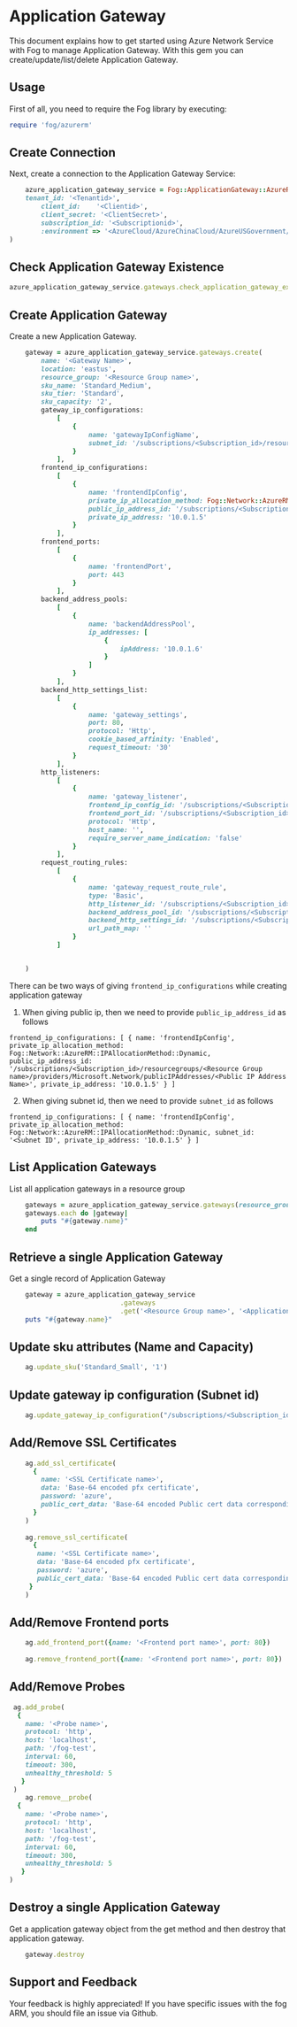 # Application Gateway

This document explains how to get started using Azure Network Service with Fog to manage Application Gateway. With this gem you can create/update/list/delete Application Gateway.

## Usage

First of all, you need to require the Fog library by executing:

```ruby
require 'fog/azurerm'
```
## Create Connection

Next, create a connection to the Application Gateway Service:

```ruby
    azure_application_gateway_service = Fog::ApplicationGateway::AzureRM.new(
    tenant_id: '<Tenantid>',                                                              # Tenant id of Azure Active Directory Application
        client_id:    '<Clientid>',                                                       # Client id of Azure Active Directory Application
        client_secret: '<ClientSecret>',                                                  # Client Secret of Azure Active Directory Application
        subscription_id: '<Subscriptionid>',                                              # Subscription id of an Azure Account
        :environment => '<AzureCloud/AzureChinaCloud/AzureUSGovernment/AzureGermanCloud>' # Azure cloud environment. Default is AzureCloud.
)
```

## Check Application Gateway Existence

```ruby
azure_application_gateway_service.gateways.check_application_gateway_exists(<Resource Group name>, <Gateway Name>)
```

## Create Application Gateway

Create a new Application Gateway.

```ruby
    gateway = azure_application_gateway_service.gateways.create(
        name: '<Gateway Name>',
        location: 'eastus',
        resource_group: '<Resource Group name>',
        sku_name: 'Standard_Medium',
        sku_tier: 'Standard',
        sku_capacity: '2',
        gateway_ip_configurations:
            [
                {
                    name: 'gatewayIpConfigName',
                    subnet_id: '/subscriptions/<Subscription_id>/resourcegroups/<Resource Group name>/providers/Microsoft.Network/virtualNetworks/<Virtual Network Name>/subnets/<Subnet Name>'
                }
            ],
        frontend_ip_configurations:
            [
                {
                    name: 'frontendIpConfig',
                    private_ip_allocation_method: Fog::Network::AzureRM::IPAllocationMethod::Dynamic,
                    public_ip_address_id: '/subscriptions/<Subscription_id>/resourcegroups/<Resource Group name>/providers/Microsoft.Network/publicIPAddresses/<Public IP Address Name>',
                    private_ip_address: '10.0.1.5'
                }
            ],
        frontend_ports:
            [
                {
                    name: 'frontendPort',
                    port: 443
                }
            ],
        backend_address_pools:
            [
                {
                    name: 'backendAddressPool',
                    ip_addresses: [
                        {
                            ipAddress: '10.0.1.6'
                        }
                    ]
                }
            ],
        backend_http_settings_list:
            [
                {
                    name: 'gateway_settings',
                    port: 80,
                    protocol: 'Http',
                    cookie_based_affinity: 'Enabled',
                    request_timeout: '30'
                }
            ],
        http_listeners:
            [
                {
                    name: 'gateway_listener',
                    frontend_ip_config_id: '/subscriptions/<Subscription_id>/resourceGroups/<Resource Group name>/providers/Microsoft.Network/applicationGateways/<Gateway Name>/frontendIPConfigurations/frontendIpConfig',
                    frontend_port_id: '/subscriptions/<Subscription_id>/resourceGroups/<Resource Group name>/providers/Microsoft.Network/applicationGateways/<Gateway Name>/frontendPorts/frontendPort',
                    protocol: 'Http',
                    host_name: '',
                    require_server_name_indication: 'false'
                }
            ],
        request_routing_rules:
            [
                {
                    name: 'gateway_request_route_rule',
                    type: 'Basic',
                    http_listener_id: '/subscriptions/<Subscription_id>/resourceGroups/<Resource Group name>/providers/Microsoft.Network/applicationGateways/<Gateway Name>/httpListeners/gateway_listener',
                    backend_address_pool_id: '/subscriptions/<Subscription_id>/resourceGroups/<Resource Group name>/providers/Microsoft.Network/applicationGateways/<Gateway Name>/backendAddressPools/backendAddressPool',
                    backend_http_settings_id: '/subscriptions/<Subscription_id>/resourceGroups/<Resource Group name>/providers/Microsoft.Network/applicationGateways/<Gateway Name>/backendHttpSettingsCollection/gateway_settings',
                    url_path_map: ''
                }
            ]


    )
```

There can be two ways of giving `frontend_ip_configurations` while creating application gateway

1. When giving public ip, then we need to provide `public_ip_address_id` as follows

`frontend_ip_configurations:
    [
        {
            name: 'frontendIpConfig',
            private_ip_allocation_method: Fog::Network::AzureRM::IPAllocationMethod::Dynamic,
            public_ip_address_id: '/subscriptions/<Subscription_id>/resourcegroups/<Resource Group name>/providers/Microsoft.Network/publicIPAddresses/<Public IP Address Name>',
            private_ip_address: '10.0.1.5'
        }
]`

2. When giving subnet id, then we need to provide `subnet_id` as follows

`frontend_ip_configurations:
    [
        {
            name: 'frontendIpConfig',
            private_ip_allocation_method: Fog::Network::AzureRM::IPAllocationMethod::Dynamic,
            subnet_id: '<Subnet ID',
            private_ip_address: '10.0.1.5'
        }
]`


## List Application Gateways

List all application gateways in a resource group

```ruby
    gateways = azure_application_gateway_service.gateways(resource_group: '<Resource Group Name>')
    gateways.each do |gateway|
        puts "#{gateway.name}"
    end
```

## Retrieve a single Application Gateway

Get a single record of Application Gateway

```ruby
    gateway = azure_application_gateway_service
                            .gateways
                            .get('<Resource Group name>', '<Application Gateway Name>')
    puts "#{gateway.name}"
```


## Update sku attributes (Name and Capacity)                

```ruby
    ag.update_sku('Standard_Small', '1')
```

## Update gateway ip configuration (Subnet id) 

```ruby
    ag.update_gateway_ip_configuration("/subscriptions/<Subscription_id>/<Resource Group name>/<Gateway Name>/providers/Microsoft.Network/virtualNetworks/<Virtual Network Name>/subnets/<Subnet Name>")
```

## Add/Remove SSL Certificates 

```ruby
    ag.add_ssl_certificate(
      {
        name: '<SSL Certificate name>',
        data: 'Base-64 encoded pfx certificate',
        password: 'azure',
        public_cert_data: 'Base-64 encoded Public cert data corresponding to pfx specified in data.'
      }
    )
    
    ag.remove_ssl_certificate(
      {
       name: '<SSL Certificate name>',
       data: 'Base-64 encoded pfx certificate',
       password: 'azure',
       public_cert_data: 'Base-64 encoded Public cert data corresponding to pfx specified in data.'
     }
    )
```

## Add/Remove Frontend ports    

```ruby
    ag.add_frontend_port({name: '<Frontend port name>', port: 80})
    
    ag.remove_frontend_port({name: '<Frontend port name>', port: 80})
```

## Add/Remove Probes    

```ruby
 ag.add_probe(
  {
    name: '<Probe name>',
    protocol: 'http',
    host: 'localhost',
    path: '/fog-test',
    interval: 60, 
    timeout: 300,
    unhealthy_threshold: 5
   }
 )
    ag.remove__probe(
  {
    name: '<Probe name>',
    protocol: 'http',
    host: 'localhost',
    path: '/fog-test',
    interval: 60, 
    timeout: 300,
    unhealthy_threshold: 5
   }
)
```

## Destroy a single Application Gateway

Get a application gateway object from the get method and then destroy that application gateway.

```ruby
    gateway.destroy
```

## Support and Feedback
Your feedback is highly appreciated! If you have specific issues with the fog ARM, you should file an issue via Github.
